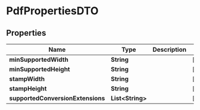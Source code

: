 

# PdfPropertiesDTO


## Properties

| Name | Type | Description | Notes |
|------------ | ------------- | ------------- | -------------|
|**minSupportedWidth** | **String** |  |  [optional] |
|**minSupportedHeight** | **String** |  |  [optional] |
|**stampWidth** | **String** |  |  [optional] |
|**stampHeight** | **String** |  |  [optional] |
|**supportedConversionExtensions** | **List&lt;String&gt;** |  |  [optional] |



